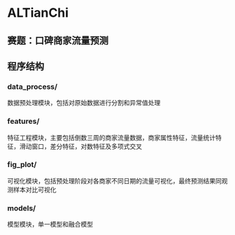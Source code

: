 # ALTianChi
## 赛题：口碑商家流量预测
## 程序结构
### data_process/ 
数据预处理模块，包括对原始数据进行分割和异常值处理<br>
### features/ 
特征工程模块，主要包括倒数三周的商家流量数据，商家属性特征，流量统计特征，滑动窗口，差分特征，对数特征及多项式交叉<br>
### fig_plot/ 
可视化模块，包括预处理阶段对各商家不同日期的流量可视化，最终预测结果同观测样本对比可视化<br>
### models/ 
模型模块，单一模型和融合模型<br>
